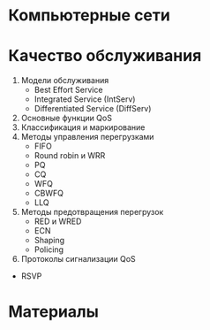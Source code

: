 # Компьютерные сети

# Качество обслуживания

1. Модели обслуживания
    * Best Effort Service
    * Integrated Service (IntServ)
    * Differentiated Service (DiffServ)
2. Основные функции QoS
3. Классификация и маркирование
4. Методы управления перегрузками
    * FIFO
    * Round robin и WRR
    * PQ
    * CQ
    * WFQ
    * CBWFQ
    * LLQ
4. Методы предотвращения перегрузок
    * RED и WRED
    * ECN
    * Shaping
    * Policing
5. Протоколы сигнализации QoS
  * RSVP
  
  # Материалы
